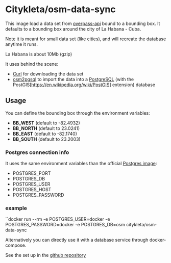 # Citykleta/osm-data-sync

This image load a data set from [overpass-api](https://overpass-api.de/) bound to a bounding box.
It defaults to a bounding box around the city of La Habana - Cuba.

Note it is meant for small data set (like cities), and will recreate the database anytime it runs.

La Habana is about 10Mb (gzip)

It uses behind the scene:
- [Curl](https://en.wikipedia.org/wiki/CURL) for downloading the data set
- [osm2pgsql](https://github.com/openstreetmap/osm2pgsql) to import the data into a [PostgreSQL](https://en.wikipedia.org/wiki/PostgreSQL) (with the PostGIS[https://en.wikipedia.org/wiki/PostGIS] extension) database

## Usage

You can define the bounding box through the environment variables:
- **BB_WEST** (default to -82.4932)
- **BB_NORTH** (default to 23.0241)
- **BB_EAST** (default to -82.1740)
- **BB_SOUTH** (default to 23.2003)

### Postgres connection info

It uses the same environment variables than the official [Postgres image](https://hub.docker.com/_/postgres):
- POSTGRES_PORT
- POSTGRES_DB
- POSTGRES_USER
- POSTGRES_HOST
- POSTGRES_PASSWORD

### example

``docker run --rm -e POSTGRES_USER=docker -e POSTGRES_PASSWORD=docker -e POSTGRES_DB=osm citykleta/osm-data-sync

Alternatively you can directly use it with a database service through docker-compose.

See the set up in the [github repository](https://github.com/Citykleta/automation-flow/tree/master/db-stack)
